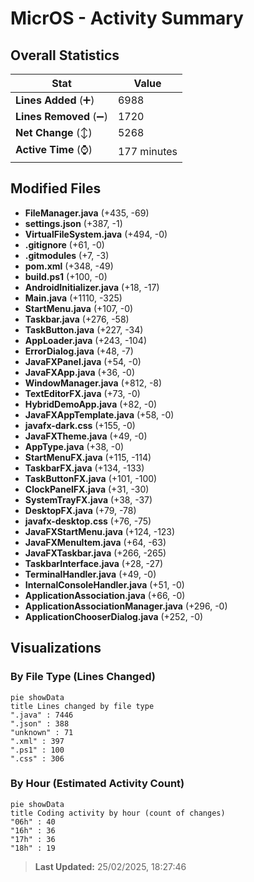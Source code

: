 # MicrOS - Activity Summary 

## Overall Statistics

| Stat                   | Value                                                             |
| ---------------------- | ----------------------------------------------------------------- |
| **Lines Added** (➕)   | 6988                                          |
| **Lines Removed** (➖) | 1720                                        |
| **Net Change** (↕)    | 5268                |
| **Active Time** (⌚)   | 177 minutes |


## Modified Files
- **FileManager.java** (+435, -69)
- **settings.json** (+387, -1)
- **VirtualFileSystem.java** (+494, -0)
- **.gitignore** (+61, -0)
- **.gitmodules** (+7, -3)
- **pom.xml** (+348, -49)
- **build.ps1** (+100, -0)
- **AndroidInitializer.java** (+18, -17)
- **Main.java** (+1110, -325)
- **StartMenu.java** (+107, -0)
- **Taskbar.java** (+276, -58)
- **TaskButton.java** (+227, -34)
- **AppLoader.java** (+243, -104)
- **ErrorDialog.java** (+48, -7)
- **JavaFXPanel.java** (+54, -0)
- **JavaFXApp.java** (+36, -0)
- **WindowManager.java** (+812, -8)
- **TextEditorFX.java** (+73, -0)
- **HybridDemoApp.java** (+82, -0)
- **JavaFXAppTemplate.java** (+58, -0)
- **javafx-dark.css** (+155, -0)
- **JavaFXTheme.java** (+49, -0)
- **AppType.java** (+38, -0)
- **StartMenuFX.java** (+115, -114)
- **TaskbarFX.java** (+134, -133)
- **TaskButtonFX.java** (+101, -100)
- **ClockPanelFX.java** (+31, -30)
- **SystemTrayFX.java** (+38, -37)
- **DesktopFX.java** (+79, -78)
- **javafx-desktop.css** (+76, -75)
- **JavaFXStartMenu.java** (+124, -123)
- **JavaFXMenuItem.java** (+64, -63)
- **JavaFXTaskbar.java** (+266, -265)
- **TaskbarInterface.java** (+28, -27)
- **TerminalHandler.java** (+49, -0)
- **InternalConsoleHandler.java** (+51, -0)
- **ApplicationAssociation.java** (+66, -0)
- **ApplicationAssociationManager.java** (+296, -0)
- **ApplicationChooserDialog.java** (+252, -0)

## Visualizations

### By File Type (Lines Changed)

```mermaid
pie showData
title Lines changed by file type
".java" : 7446
".json" : 388
"unknown" : 71
".xml" : 397
".ps1" : 100
".css" : 306
```

### By Hour (Estimated Activity Count)

```mermaid
pie showData
title Coding activity by hour (count of changes)
"06h" : 40
"16h" : 36
"17h" : 36
"18h" : 19
```


> **Last Updated:** 25/02/2025, 18:27:46